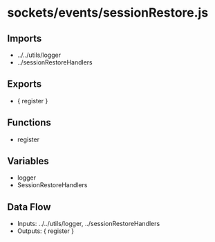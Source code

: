 # sockets/events/sessionRestore.js

## Imports
- ../../utils/logger
- ../sessionRestoreHandlers

## Exports
- { register }

## Functions
- register

## Variables
- logger
- SessionRestoreHandlers

## Data Flow
- Inputs: ../../utils/logger, ../sessionRestoreHandlers
- Outputs: { register }